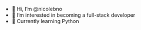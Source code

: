 - 👋 Hi, I’m @nicolebno
- 👀 I’m interested in becoming a full-stack developer
- 🌱 Currently learning Python


<!---
nicolebno/nicolebno is a ✨ special ✨ repository because its `README.md` (this file) appears on your GitHub profile.
You can click the Preview link to take a look at your changes.
--->
